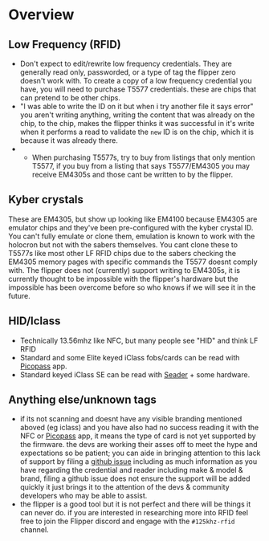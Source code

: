 # Overview

## Low Frequency (RFID)
- Don't expect to edit/rewrite low frequency credentials.  They are generally read only, passworded, or a type of tag the flipper zero doesn't work with.  To create a copy of a low frequency credential you have, you will need to purchase T5577 credentials. these are chips that can pretend to be other chips. 
- "I was able to write the ID on it but when i try another file it says error" you aren't writing anything, writing the content that was already on the chip, to the chip, makes the flipper thinks it was successful in it's write when it performs a read to validate the `new` ID is on the chip, which it is because it was already there. 
- - When purchasing T5577s, try to buy from listings that only mention T5577, if you buy from a listing that says T5577/EM4305 you may receive EM4305s and those cant be written to by the flipper.

## Kyber crystals

These are EM4305, but show up looking like EM4100 because EM4305 are emulator chips and they've been pre-configured with the kyber crystal ID.  You can't fully emulate or clone them, emulation is known to work with the holocron but not with the sabers themselves. You cant clone these to T5577s like most other LF RFID chips due to the sabers checking the EM4305 memory pages with specific commands the T5577 doesnt comply with. The flipper does not (currently) support writing to EM4305s, it is currently thought to be impossible with the flipper's hardware but the impossible has been overcome before so who knows if we will see it in the future. 

## HID/Iclass
- Technically 13.56mhz like NFC, but many people see "HID" and think LF RFID
- Standard and some Elite keyed iClass fobs/cards can be read with [Picopass](https://lab.flipper.net/apps/picopass) app.
- Standard keyed iClass SE can be read with [Seader](https://lab.flipper.net/apps/seader) + some hardware.

## Anything else/unknown tags
- if its not scanning and doesnt have any visible branding mentioned aboved (eg iclass) and you have also had no success reading it with the NFC or [Picopass](https://lab.flipper.net/apps/picopass) app, it means the type of card is not yet supported by the firmware. the devs are working their asses off to meet the hype and expectations so be patient; you can aide in bringing attention to this lack of support by filing a [github issue](https://github.com/flipperdevices/flipperzero-firmware/issues) including as much information as you have regarding the credential and reader including make & model & brand, filing a github issue does not ensure the support will be added quickly it just brings it to the attention of the devs & community developers who may be able to assist. 
- the flipper is a good tool but it is not perfect and there will be things it can never do. if you are interested in researching more into RFID feel free to join the Flipper discord and engage with the `#125khz-rfid` channel. 
